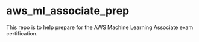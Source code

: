 # aws_ml_associate_prep
This repo is to help prepare for the AWS Machine Learning Associate exam certification.
